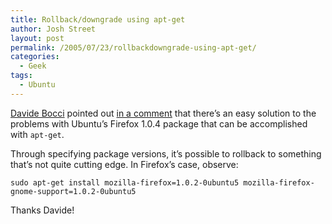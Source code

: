 ```yaml
---
title: Rollback/downgrade using apt-get
author: Josh Street
layout: post
permalink: /2005/07/23/rollbackdowngrade-using-apt-get/
categories:
  - Geek
tags:
  - Ubuntu
---
```

[Davide Bocci][1] pointed out [in a comment][2] that there&#8217;s an easy solution to the problems with Ubuntu&#8217;s Firefox 1.0.4 package that can be accomplished with `apt-get`.

Through specifying package versions, it&#8217;s possible to rollback to something that&#8217;s not quite cutting edge. In Firefox&#8217;s case, observe:

`sudo apt-get install mozilla-firefox=1.0.2-0ubuntu5 mozilla-firefox-gnome-support=1.0.2-0ubuntu5`

Thanks Davide!

 [1]: http://www.davidebocci.it/
 [2]: http://www.joahua.com/blog/2005/07/23/ubuntu-firefox-package-segfault-problem#comment-4149